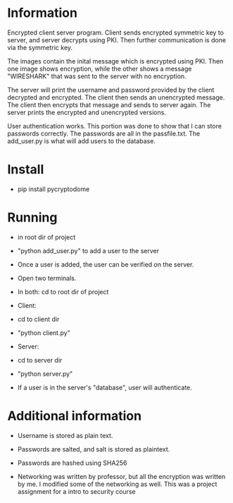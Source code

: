 # Information

Encrypted client server program.
Client sends encrypted symmetric key to server, and server decrypts using PKI.
Then further communication is done via the symmetric key.

The images contain the inital message which is encrypted using PKI.
Then one image shows encryption, while the other shows a message "WIRESHARK" that was sent to the server with no encryption.

The server will print the username and password provided by the client decrypted and encrypted. The client then sends an unencrypted message. The client then encrypts that message and sends to server again. The server prints the encrypted and unencrypted versions. 

User authentication works. This portion was done to show that I can store passwords correctly. The passwords are all in the passfile.txt. The add_user.py is what will add users to the database.

# Install  
- pip install pycryptodome

# Running

- in root dir of project

- "python add_user.py" to add a user to the server

- Once a user is added, the user can be verified on the server. 

- Open two terminals. 

- In both: cd to root dir of project

- Client: 

- cd to client dir

- "python client.py"

- Server:

- cd to server dir

- "python server.py"

- If a user is in the server's "database", user will authenticate.

# Additional information

- Username is stored as plain text.

- Passwords are salted, and salt is stored as plaintext.

- Passwords are hashed using SHA256

- Networking was written by professor, but all the encryption was written by me. I modified some of the networking as well. This was a project assignment for a intro to security course